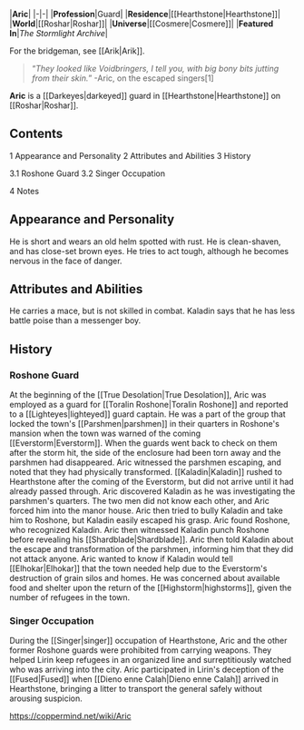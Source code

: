 |**Aric**|
|-|-|
|**Profession**|Guard|
|**Residence**|[[Hearthstone\|Hearthstone]]|
|**World**|[[Roshar\|Roshar]]|
|**Universe**|[[Cosmere\|Cosmere]]|
|**Featured In**|*The Stormlight Archive*|

For the bridgeman, see [[Arik\|Arik]].
>“*They looked like Voidbringers, I tell you, with big bony bits jutting from their skin.*”
\-Aric, on the escaped singers[1]


**Aric** is a [[Darkeyes\|darkeyed]] guard in [[Hearthstone\|Hearthstone]] on [[Roshar\|Roshar]].

## Contents

1 Appearance and Personality
2 Attributes and Abilities
3 History

3.1 Roshone Guard
3.2 Singer Occupation


4 Notes


## Appearance and Personality
He is short and wears an old helm spotted with rust. He is clean-shaven, and has close-set brown eyes. He tries to act tough, although he becomes nervous in the face of danger.

## Attributes and Abilities
He carries a mace, but is not skilled in combat. Kaladin says that he has less battle poise than a messenger boy.

## History
### Roshone Guard
At the beginning of the [[True Desolation\|True Desolation]], Aric was employed as a guard for [[Toralin Roshone\|Toralin Roshone]] and reported to a [[Lighteyes\|lighteyed]] guard captain. He was a part of the group that locked the town's [[Parshmen\|parshmen]] in their quarters in Roshone's mansion when the town was warned of the coming [[Everstorm\|Everstorm]]. When the guards went back to check on them after the storm hit, the side of the enclosure had been torn away and the parshmen had disappeared. Aric witnessed the parshmen escaping, and noted that they had physically transformed.
[[Kaladin\|Kaladin]] rushed to Hearthstone after the coming of the Everstorm, but did not arrive until it had already passed through. Aric discovered Kaladin as he was investigating the parshmen's quarters. The two men did not know each other, and Aric forced him into the manor house. Aric then tried to bully Kaladin and take him to Roshone, but Kaladin easily escaped his grasp. Aric found Roshone, who recognized Kaladin. Aric then witnessed Kaladin punch Roshone before revealing his [[Shardblade\|Shardblade]].
Aric then told Kaladin about the escape and transformation of the parshmen, informing him that they did not attack anyone. Aric wanted to know if Kaladin would tell [[Elhokar\|Elhokar]] that the town needed help due to the Everstorm's destruction of grain silos and homes. He was concerned about available food and shelter upon the return of the [[Highstorm\|highstorms]], given the number of refugees in the town.

### Singer Occupation
During the [[Singer\|singer]] occupation of Hearthstone, Aric and the other former Roshone guards were prohibited from carrying weapons. They helped Lirin keep refugees in an organized line and surreptitiously watched who was arriving into the city. Aric participated in Lirin's deception of the [[Fused\|Fused]] when [[Dieno enne Calah\|Dieno enne Calah]] arrived in Hearthstone, bringing a litter to transport the general safely without arousing suspicion.



https://coppermind.net/wiki/Aric